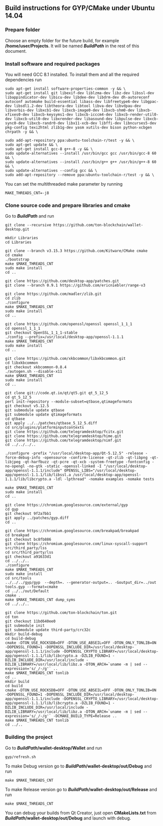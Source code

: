 ## Build instructions for GYP/CMake under Ubuntu 14.04

### Prepare folder

Choose an empty folder for the future build, for example **/home/user/Projects**. It will be named ***BuildPath*** in the rest of this document.

### Install software and required packages

You will need GCC 8.1 installed. To install them and all the required dependencies run

    sudo apt-get install software-properties-common -y && \
    sudo apt-get install git libexif-dev liblzma-dev libz-dev libssl-dev libappindicator-dev libicu-dev libdee-dev libdrm-dev dh-autoreconf autoconf automake build-essential libass-dev libfreetype6-dev libgpac-dev libsdl1.2-dev libtheora-dev libtool libva-dev libvdpau-dev libvorbis-dev libxcb1-dev libxcb-image0-dev libxcb-shm0-dev libxcb-xfixes0-dev libxcb-keysyms1-dev libxcb-icccm4-dev libxcb-render-util0-dev libxcb-util0-dev libxrender-dev libasound-dev libpulse-dev libxcb-sync0-dev libxcb-randr0-dev libx11-xcb-dev libffi-dev libncurses5-dev pkg-config texi2html zlib1g-dev yasm xutils-dev bison python-xcbgen chrpath -y && \

    sudo add-apt-repository ppa:ubuntu-toolchain-r/test -y && \
    sudo apt-get update && \
    sudo apt-get install gcc-8 g++-8 -y && \
    sudo update-alternatives --install /usr/bin/gcc gcc /usr/bin/gcc-8 60 && \
    sudo update-alternatives --install /usr/bin/g++ g++ /usr/bin/g++-8 60 && \
    sudo update-alternatives --config gcc && \
    sudo add-apt-repository --remove ppa:ubuntu-toolchain-r/test -y && \

You can set the multithreaded make parameter by running

    MAKE_THREADS_CNT=-j8

### Clone source code and prepare libraries and cmake

Go to ***BuildPath*** and run

    git clone --recursive https://github.com/ton-blockchain/wallet-desktop.git

    mkdir Libraries
    cd Libraries

    git clone --branch v3.15.3 https://github.com/Kitware/CMake cmake
    cd cmake
    ./bootstrap
    make $MAKE_THREADS_CNT
    sudo make install
    cd ..

    git clone https://github.com/desktop-app/patches.git
    git clone --branch 0.9.1 https://github.com/ericniebler/range-v3

    git clone https://github.com/madler/zlib.git
    cd zlib
    ./configure
    make $MAKE_THREADS_CNT
    sudo make install
    cd ..

    git clone https://github.com/openssl/openssl openssl_1_1_1
    cd openssl_1_1_1
    git checkout OpenSSL_1_1_1-stable
    ./config --prefix=/usr/local/desktop-app/openssl-1.1.1
    make $MAKE_THREADS_CNT
    sudo make install
    cd ..

    git clone https://github.com/xkbcommon/libxkbcommon.git
    cd libxkbcommon
    git checkout xkbcommon-0.8.4
    ./autogen.sh --disable-x11
    make $MAKE_THREADS_CNT
    sudo make install
    cd ..

    git clone git://code.qt.io/qt/qt5.git qt_5_12_5
    cd qt_5_12_5
    perl init-repository --module-subset=qtbase,qtimageformats
    git checkout v5.12.5
    git submodule update qtbase
    git submodule update qtimageformats
    cd qtbase
    git apply ../../patches/qtbase_5_12_5.diff
    cd src/plugins/platforminputcontexts
    git clone https://github.com/telegramdesktop/fcitx.git
    git clone https://github.com/telegramdesktop/hime.git
    git clone https://github.com/telegramdesktop/nimf.git
    cd ../../../..

    ./configure -prefix "/usr/local/desktop-app/Qt-5.12.5" -release -force-debug-info -opensource -confirm-license -qt-zlib -qt-libpng -qt-libjpeg -qt-harfbuzz -qt-pcre -qt-xcb -system-freetype -fontconfig -no-opengl -no-gtk -static -openssl-linked -I "/usr/local/desktop-app/openssl-1.1.1/include" OPENSSL_LIBS="/usr/local/desktop-app/openssl-1.1.1/lib/libssl.a /usr/local/desktop-app/openssl-1.1.1/lib/libcrypto.a -ldl -lpthread" -nomake examples -nomake tests

    make $MAKE_THREADS_CNT
    sudo make install
    cd ..

    git clone https://chromium.googlesource.com/external/gyp
    cd gyp
    git checkout 9f2a7bb1
    git apply ../patches/gyp.diff
    cd ..

    git clone https://chromium.googlesource.com/breakpad/breakpad
    cd breakpad
    git checkout bc8fb886
    git clone https://chromium.googlesource.com/linux-syscall-support src/third_party/lss
    cd src/third_party/lss
    git checkout a91633d1
    cd ../../..
    ./configure
    make $MAKE_THREADS_CNT
    sudo make install
    cd src/tools
    ../../../gyp/gyp  --depth=. --generator-output=.. -Goutput_dir=../out tools.gyp --format=cmake
    cd ../../out/Default
    cmake .
    make $MAKE_THREADS_CNT dump_syms
    cd ../../..

    git clone https://github.com/ton-blockchain/ton.git
    cd ton
    git checkout 11bd640ee0
    git submodule init
    git submodule update third-party/crc32c
    mkdir build-debug
    cd build-debug
    cmake -DTON_USE_ROCKSDB=OFF -DTON_USE_ABSEIL=OFF -DTON_ONLY_TONLIB=ON -DOPENSSL_FOUND=1 -DOPENSSL_INCLUDE_DIR=/usr/local/desktop-app/openssl-1.1.1/include -DOPENSSL_CRYPTO_LIBRARY=/usr/local/desktop-app/openssl-1.1.1/lib/libcrypto.a -DZLIB_FOUND=1 -DZLIB_INCLUDE_DIR=/usr/local/include -DZLIB_LIBRARY=/usr/local/lib/libz.a -DTON_ARCH=`uname -m | sed --expression='s/_/-/g'` ..
    make $MAKE_THREADS_CNT tonlib
    cd ..
    mkdir build
    cd build
    cmake -DTON_USE_ROCKSDB=OFF -DTON_USE_ABSEIL=OFF -DTON_ONLY_TONLIB=ON -DOPENSSL_FOUND=1 -DOPENSSL_INCLUDE_DIR=/usr/local/desktop-app/openssl-1.1.1/include -DOPENSSL_CRYPTO_LIBRARY=/usr/local/desktop-app/openssl-1.1.1/lib/libcrypto.a -DZLIB_FOUND=1 -DZLIB_INCLUDE_DIR=/usr/local/include -DZLIB_LIBRARY=/usr/local/lib/libz.a -DTON_ARCH=`uname -m | sed --expression='s/_/-/g'` -DCMAKE_BUILD_TYPE=Release ..
    make $MAKE_THREADS_CNT tonlib
    cd ../..

### Building the project

Go to ***BuildPath*/wallet-desktop/Wallet** and run

    gyp/refresh.sh

To make Debug version go to ***BuildPath*/wallet-desktop/out/Debug** and run

    make $MAKE_THREADS_CNT

To make Release version go to ***BuildPath*/wallet-desktop/out/Release** and run

    make $MAKE_THREADS_CNT

You can debug your builds from Qt Creator, just open **CMakeLists.txt** from ***BuildPath*/wallet-desktop/out/Debug** and launch with debug.
